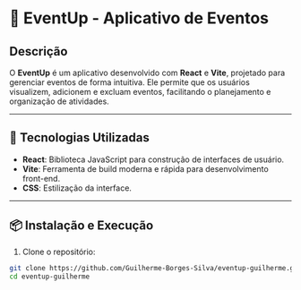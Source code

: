 # 🎉 EventUp - Aplicativo de Eventos

## Descrição
O **EventUp** é um aplicativo desenvolvido com **React** e **Vite**, projetado para gerenciar eventos de forma intuitiva. Ele permite que os usuários visualizem, adicionem e excluam eventos, facilitando o planejamento e organização de atividades.

---

## 🚀 Tecnologias Utilizadas
- **React**: Biblioteca JavaScript para construção de interfaces de usuário.
- **Vite**: Ferramenta de build moderna e rápida para desenvolvimento front-end.
- **CSS**: Estilização da interface.

---

## 📦 Instalação e Execução

1. Clone o repositório:
```bash
git clone https://github.com/Guilherme-Borges-Silva/eventup-guilherme.git
cd eventup-guilherme
